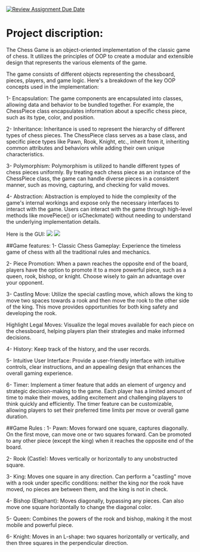 [![Review Assignment Due Date](https://classroom.github.com/assets/deadline-readme-button-24ddc0f5d75046c5622901739e7c5dd533143b0c8e959d652212380cedb1ea36.svg)](https://classroom.github.com/a/s-rx3t9_)

# Project discription:
The Chess Game is an object-oriented implementation of the classic game of chess. It utilizes the principles of OOP to create a modular and extensible design that represents the various elements of the game.

The game consists of different objects representing the chessboard, pieces, players, and game logic. Here's a breakdown of the key OOP concepts used in the implementation:

1- Encapsulation: The game components are encapsulated into classes, allowing data and behavior to be bundled together. For example, the ChessPiece class encapsulates information about a specific chess piece, such as its type, color, and position.

2- Inheritance: Inheritance is used to represent the hierarchy of different types of chess pieces. The ChessPiece class serves as a base class, and specific piece types like Pawn, Rook, Knight, etc., inherit from it, inheriting common attributes and behaviors while adding their own unique characteristics.

3- Polymorphism: Polymorphism is utilized to handle different types of chess pieces uniformly. By treating each chess piece as an instance of the ChessPiece class, the game can handle diverse pieces in a consistent manner, such as moving, capturing, and checking for valid moves.

4- Abstraction: Abstraction is employed to hide the complexity of the game's internal workings and expose only the necessary interfaces to interact with the game. Users can interact with the game through high-level methods like movePiece() or isCheckmate() without needing to understand the underlying implementation details.

Here is the GUI:
<image src = "1_deliverabless/GUII/WhatsApp Image 2023-05-17 at 11.19.53 PM.jpeg">
<image src = "1_deliverabless/GUII/WhatsApp Image 2023-05-17 at 11.20.44 PM.jpeg">


##Game features:
1- Classic Chess Gameplay: Experience the timeless game of chess with all the traditional rules and mechanics.

2- Piece Promotion: When a pawn reaches the opposite end of the board, players have the option to promote it to a more powerful piece, such as a queen, rook, bishop, or knight. Choose wisely to gain an advantage over your opponent.

3- Castling Move: Utilize the special castling move, which allows the king to move two spaces towards a rook and then move the rook to the other side of the king. This move provides opportunities for both king safety and developing the rook.

Highlight Legal Moves: Visualize the legal moves available for each piece on the chessboard, helping players plan their strategies and make informed decisions.

4- History: Keep track of the history, and the user records.

5- Intuitive User Interface: Provide a user-friendly interface with intuitive controls, clear instructions, and an appealing design that enhances the overall gaming experience.

6- Timer: Implement a timer feature that adds an element of urgency and strategic decision-making to the game. Each player has a limited amount of time to make their moves, adding excitement and challenging players to think quickly and efficiently. The timer feature can be customizable, allowing players to set their preferred time limits per move or overall game duration.

##Game Rules :
1- Pawn:
Moves forward one square, captures diagonally.
On the first move, can move one or two squares forward.
Can be promoted to any other piece (except the king) when it reaches the opposite end of the board.

2- Rook (Castle):
Moves vertically or horizontally to any unobstructed square.

3- King:
Moves one square in any direction.
Can perform a "castling" move with a rook under specific conditions: neither the king nor the rook have moved, no pieces are between them, and the king is not in check.

4- Bishop (Elephant):
Moves diagonally, bypassing any pieces.
Can also move one square horizontally to change the diagonal color.

5- Queen:
Combines the powers of the rook and bishop, making it the most mobile and powerful piece.

6- Knight:
Moves in an L-shape: two squares horizontally or vertically, and then three squares in the perpendicular direction.

